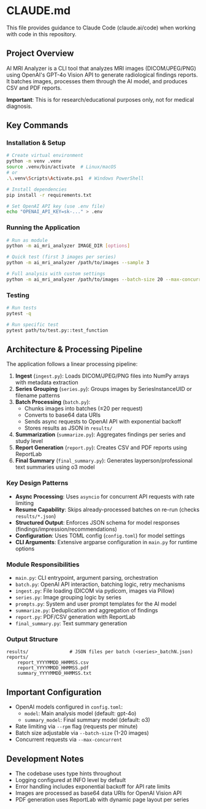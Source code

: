 # CLAUDE.md

This file provides guidance to Claude Code (claude.ai/code) when working with code in this repository.

## Project Overview

AI MRI Analyzer is a CLI tool that analyzes MRI images (DICOM/JPEG/PNG) using OpenAI's GPT-4o Vision API to generate radiological findings reports. It batches images, processes them through the AI model, and produces CSV and PDF reports.

**Important**: This is for research/educational purposes only, not for medical diagnosis.

## Key Commands

### Installation & Setup
```bash
# Create virtual environment
python -m venv .venv
source .venv/bin/activate  # Linux/macOS
# or
.\.venv\Scripts\Activate.ps1  # Windows PowerShell

# Install dependencies
pip install -r requirements.txt

# Set OpenAI API key (use .env file)
echo "OPENAI_API_KEY=sk-..." > .env
```

### Running the Application
```bash
# Run as module
python -m ai_mri_analyzer IMAGE_DIR [options]

# Quick test (first 3 images per series)
python -m ai_mri_analyzer /path/to/images --sample 3

# Full analysis with custom settings
python -m ai_mri_analyzer /path/to/images --batch-size 20 --max-concurrent 4
```

### Testing
```bash
# Run tests
pytest -q

# Run specific test
pytest path/to/test.py::test_function
```

## Architecture & Processing Pipeline

The application follows a linear processing pipeline:

1. **Ingest** (`ingest.py`): Loads DICOM/JPEG/PNG files into NumPy arrays with metadata extraction
2. **Series Grouping** (`series.py`): Groups images by SeriesInstanceUID or filename patterns
3. **Batch Processing** (`batch.py`): 
   - Chunks images into batches (≤20 per request)
   - Converts to base64 data URIs
   - Sends async requests to OpenAI API with exponential backoff
   - Stores results as JSON in `results/`
4. **Summarization** (`summarize.py`): Aggregates findings per series and study level
5. **Report Generation** (`report.py`): Creates CSV and PDF reports using ReportLab
6. **Final Summary** (`final_summary.py`): Generates layperson/professional text summaries using o3 model

### Key Design Patterns

- **Async Processing**: Uses `asyncio` for concurrent API requests with rate limiting
- **Resume Capability**: Skips already-processed batches on re-run (checks `results/*.json`)
- **Structured Output**: Enforces JSON schema for model responses (findings/impression/recommendations)
- **Configuration**: Uses TOML config (`config.toml`) for model settings
- **CLI Arguments**: Extensive argparse configuration in `main.py` for runtime options

### Module Responsibilities

- `main.py`: CLI entrypoint, argument parsing, orchestration
- `batch.py`: OpenAI API interaction, batching logic, retry mechanisms
- `ingest.py`: File loading (DICOM via pydicom, images via Pillow)
- `series.py`: Image grouping logic by series
- `prompts.py`: System and user prompt templates for the AI model
- `summarize.py`: Deduplication and aggregation of findings
- `report.py`: PDF/CSV generation with ReportLab
- `final_summary.py`: Text summary generation

### Output Structure
```
results/               # JSON files per batch (<series>_batchN.json)
reports/
    report_YYYYMMDD_HHMMSS.csv
    report_YYYYMMDD_HHMMSS.pdf
    summary_YYYYMMDD_HHMMSS.txt
```

## Important Configuration

- OpenAI models configured in `config.toml`:
  - `model`: Main analysis model (default: gpt-4o)
  - `summary_model`: Final summary model (default: o3)
- Rate limiting via `--rpm` flag (requests per minute)
- Batch size adjustable via `--batch-size` (1-20 images)
- Concurrent requests via `--max-concurrent`

## Development Notes

- The codebase uses type hints throughout
- Logging configured at INFO level by default
- Error handling includes exponential backoff for API rate limits
- Images are processed as base64 data URIs for OpenAI Vision API
- PDF generation uses ReportLab with dynamic page layout per series